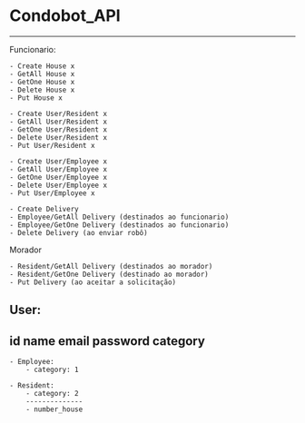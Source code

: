 # Condobot_API
---

Funcionario:

    - Create House x
    - GetAll House x
    - GetOne House x
    - Delete House x
    - Put House x

    - Create User/Resident x
    - GetAll User/Resident x
    - GetOne User/Resident x
    - Delete User/Resident x
    - Put User/Resident x
    
    - Create User/Employee x
    - GetAll User/Employee x
    - GetOne User/Employee x
    - Delete User/Employee x
    - Put User/Employee x

    - Create Delivery
    - Employee/GetAll Delivery (destinados ao funcionario)
    - Employee/GetOne Delivery (destinados ao funcionario)
    - Delete Delivery (ao enviar robô)


Morador

    - Resident/GetAll Delivery (destinados ao morador)
    - Resident/GetOne Delivery (destinado ao morador)
    - Put Delivery (ao aceitar a solicitação)




User:
--------
id
name
email
password
category
---------


    - Employee:
        - category: 1

    - Resident:
        - category: 2
        --------------
        - number_house

